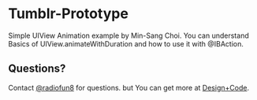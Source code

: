 # Tumblr-Prototype

Simple UIView Animation example by Min-Sang Choi. You can understand Basics of UIView.animateWithDuration and how to use it with @IBAction.

## Questions?

Contact [@radiofun8](http://twitter.com/radiofun8) for questions. but You can get more at [Design+Code](http://designcode.io).